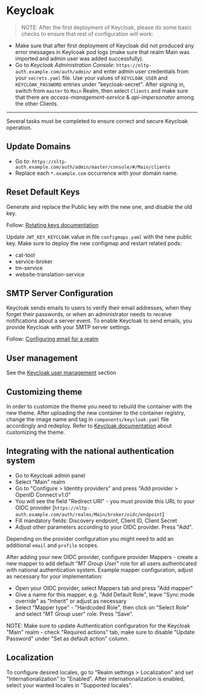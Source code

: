 # Keycloak

> NOTE: After the first deployment of Keycloak, please do some basic checks to ensure that rest of configuration will work:
* Make sure that after first deployment of Keycloak did not produced any error messages in Keylcoak pod logs (make sure that realm Main was imported and admin user was added successfully).
* Go to *Keycloak Administration Console*: `https://nltp-auth.example.com/auth/admin/` and enter admin user credentials from your `secrets.yaml` file. Use your values of `KEYCLOAK_USER` and `KEYCLOAK_PASSWORD` entries under "keycloak-secret". After signing in, switch from `master` to `Main` Realm, then select `Clients` and make sure that there are *access-management-service* & *api-impersonator* among the other Clients.

---
Several tasks must be completed to ensure correct and secure Keycloak operation.

## Update Domains

* Go to: `https://nltp-auth.example.com/auth/admin/master/console/#/Main/clients`
* Replace each `*.example.com` occurrence with your domain name.

## Reset Default Keys

Generate and replace the Public key with the new one, and disable the old key.

Follow: [Rotating keys documentation](https://www.keycloak.org/docs/latest/server\_admin/#rotating-keys)

Update `JWT_KEY_KEYCLOAK` value in file `configmaps.yaml` with the new public key. Make sure to deploy the new configmap and restart related pods:

* cat-tool
* service-broker
* tm-service
* website-translation-service

## SMTP Server Configuration

Keycloak sends emails to users to verify their email addresses, when they forget their passwords, or when an administrator needs to receive notifications about a server event. To enable Keycloak to send emails, you provide Keycloak with your SMTP server settings.

Follow: [Configuring email for a realm](https://www.keycloak.org/docs/latest/server\_admin/#\_email)

## User management
See the [Keycloak user management](keycloak-user-management.md) section

## Customizing theme

In order to customize the theme you need to rebuild the container with the new theme. After uploading the new container to the container registry, change the image name and tag in `components/keycloak.yaml` file accordingly and redeploy. Refer to [Keycloak documentation](https://www.keycloak.org/docs/latest/server\_development/#\_themes) about customizing the theme.

## Integrating with the national authentication system

* Go to Keycloak admin panel
* Select "Main" realm
* Go to "Configure > Identity providers" and press "Add provider > OpenID Connect v1.0"
* You will see the field "Redirect URI" - you must provide this URL to your OIDC provider \[`https://nltp-auth.example.com/auth/realms/Main/broker/oidc/endpoint`]
* Fill mandatory fields: Discovery endpoint, Client ID, Client Secret
* Adjust other parameters according to your OIDC provider. Press "Add".

Depending on the provider configuration you might need to add an additional `email` and `profile` scopes.

After adding your new OIDC provider, configure provider Mappers - create a new mapper to add default *"MT Group User"* role for all users authenticated with national authentication system.
Example mapper configuration, adjust as necessary for your implementation:
 * Open your OIDC provider, select Mappers tab and press "Add mapper"
 * Give a name for this mapper, e.g. "Add Default Role", leave "Sync mode override" as "Inherit" or adjust as necessary
 * Select "Mapper type" - "Hardcoded Role", then click on "Select Role" and select "MT Group user" role. Press "Save".

NOTE: Make sure to update Authentication configuration for the Keycloak "Main" realm - check "Required actions" tab, make sure to disable "Update Password" under "Set as default action" column.

## Localization

To configure desired locales, go to "Realm settings > Localization" and set "Internationalization" to "Enabled". After internationalization is enabled, select your wanted locales in "Supported locales".
